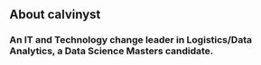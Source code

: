 ## About calvinyst
### An IT and Technology change leader in Logistics/Data Analytics, a Data Science Masters candidate.
